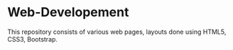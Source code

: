 # Web-Developement

This repository consists of various web pages, layouts done using HTML5, CSS3, Bootstrap.
